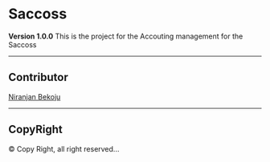 # Saccoss
**Version 1.0.0**
This is the project for the Accouting management for the Saccoss

---
## Contributor
[Niranjan Bekoju]('bekojuniranjan@gmail.com')

---
## CopyRight
© Copy Right, all right reserved...